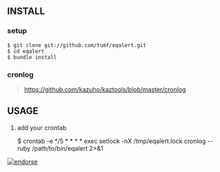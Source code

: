 INSTALL
-------

### setup

    $ git clone git://github.com/tumf/eqalert.git
    $ cd eqalert
    $ bundle install

### cronlog

> https://github.com/kazuho/kaztools/blob/master/cronlog


USAGE
-----

1. add your crontab


    $ crontab -e
    */5 * * * * exec setlock -nX /tmp/eqalert.lock cronlog -- ruby /path/to/bin/eqalert 2>&1



[![endorse](http://api.coderwall.com/tumf/endorsecount.png)](http://coderwall.com/tumf)
